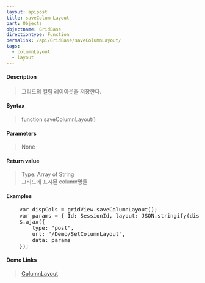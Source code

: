 ```yaml
---
layout: apipost
title: saveColumnLayout
part: Objects
objectname: GridBase
directiontype: Function
permalink: /api/GridBase/saveColumnLayout/
tags:
  - columnLayout
  - layout
---
```



#### Description

> 그리드의 컬럼 레이아웃을 저장한다.

#### Syntax

> function saveColumnLayout()

#### Parameters

> None

#### Return value

> Type: Array of String  
> 그리드에 표시된 column명들   

#### Examples 

<pre class="prettyprint">
    var dispCols = gridView.saveColumnLayout();
    var params = { Id: SessionId, layout: JSON.stringify(dispCols) };
    $.ajax({
        type: "post",
        url: "/Demo/SetColumnLayout",
        data: params
    });
</pre>

#### Demo Links
> [ColumnLayout](http://demo.realgrid.com/Demo/ColumnLayout)
